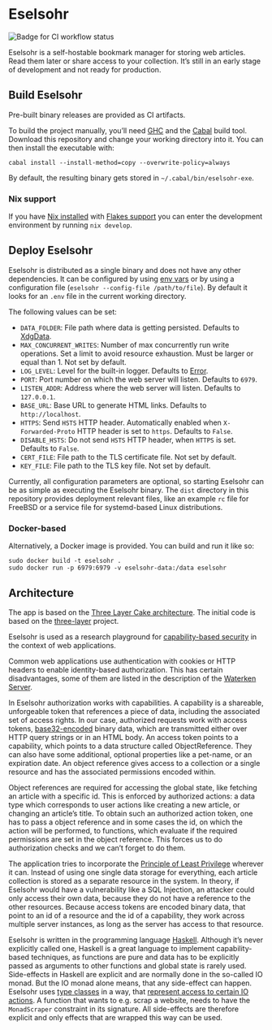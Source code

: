 # Eselsohr

![Badge for CI workflow status](https://github.com/mkoppmann/eselsohr/actions/workflows/ci.yml/badge.svg)

Eselsohr is a self-hostable bookmark manager for storing web articles.
Read them later or share access to your collection.
It’s still in an early stage of development and not ready for production.

## Build Eselsohr

Pre-built binary releases are provided as CI artifacts.

To build the project manually, you’ll need [GHC](https://en.wikipedia.org/wiki/Glasgow_Haskell_Compiler) and the [Cabal](https://www.haskell.org/cabal/) build tool.
Download this repository and change your working directory into it.
You can then install the executable with:

```shell
cabal install --install-method=copy --overwrite-policy=always
```

By default, the resulting binary gets stored in `~/.cabal/bin/eselsohr-exe`.

### Nix support

If you have [Nix installed](https://nixos.org/download.html) with [Flakes support](https://nixos.wiki/wiki/Flakes) you can enter the development environment by running `nix develop`.

## Deploy Eselsohr

Eselsohr is distributed as a single binary and does not have any other dependencies.
It can be configured by using [env vars](https://en.wikipedia.org/wiki/Environment_variable) or by using a configuration file (`eselsohr --config-file /path/to/file`).
By default it looks for an `.env` file in the current working directory.

The following values can be set:

* `DATA_FOLDER`: File path where data is getting persisted.
    Defaults to [XdgData](https://hackage.haskell.org/package/directory-1.3.6.1/docs/System-Directory.html#v:XdgData).
* `MAX_CONCURRENT_WRITES`: Number of max concurrently run write operations.
    Set a limit to avoid resource exhaustion.
    Must be larger or equal than 1.
    Not set by default.
* `LOG_LEVEL`: Level for the built-in logger.
    Defaults to [Error](https://hackage.haskell.org/package/co-log-core-0.2.1.1/docs/Colog-Core-Severity.html#t:Severity).
* `PORT`: Port number on which the web server will listen.
    Defaults to `6979`.
* `LISTEN_ADDR`: Address where the web server will listen.
    Defaults to `127.0.0.1`.
* `BASE_URL`: Base URL to generate HTML links.
    Defaults to `http://localhost`.
* `HTTPS`: Send `HSTS` HTTP header.
    Automatically enabled when `X-Forwarded-Proto` HTTP header is set to `https`.
    Defaults to `False`.
* `DISABLE_HSTS`: Do not send `HSTS` HTTP header, when `HTTPS` is set.
    Defaults to `False`.
* `CERT_FILE`: File path to the TLS certificate file.
    Not set by default.
* `KEY_FILE`: File path to the TLS key file.
    Not set by default.

Currently, all configuration parameters are optional, so starting Eselsohr can be as simple as executing the Eselsohr binary.
The `dist` directory in this repository provides deployment relevant files, like an example `rc` file for FreeBSD or a service file for systemd-based Linux distributions.

### Docker-based

Alternatively, a Docker image is provided.
You can build and run it like so:

```shell
sudo docker build -t eselsohr .
sudo docker run -p 6979:6979 -v eselsohr-data:/data eselsohr
```

## Architecture

The app is based on the [Three Layer Cake architecture](https://www.parsonsmatt.org/2018/03/22/three_layer_haskell_cake.html).
The initial code is based on the [three-layer](https://github.com/Holmusk/three-layer) project.

Eselsohr is used as a research playground for [capability-based security](https://en.wikipedia.org/wiki/Capability-based_security) in the context of web applications.

Common web applications use authentication with cookies or HTTP headers to enable identity-based authorization.
This has certain disadvantages, some of them are listed in the description of the [Waterken Server](http://waterken.sourceforge.net/web-key/).

In Eselsohr authorization works with capabilities.
A capability is a shareable, unforgeable token that references a piece of data, including the associated set of access rights.
In our case, authorized requests work with access tokens, [base32-encoded](https://en.wikipedia.org/wiki/Base32) binary data, which are transmitted either over HTTP query strings or in an HTML body.
An access token points to a capability, which points to a data structure called ObjectReference.
They can also have some additional, optional properties like a pet-name, or an expiration date.
An object reference gives access to a collection or a single resource and has the associated permissions encoded within.

Object references are required for accessing the global state, like fetching an article with a specific id.
This is enforced by authorized actions: a data type which corresponds to user actions like creating a new article, or changing an article’s title.
To obtain such an authorized action token, one has to pass a object reference and in some cases the id, on which the action will be performed, to functions, which evaluate if the required permissions are set in the object reference.
This forces us to do authorization checks and we can’t forget to do them.

The application tries to incorporate the [Principle of Least Privilege](https://en.wikipedia.org/wiki/Principle_of_least_privilege) wherever it can.
Instead of using one single data storage for everything, each article collection is stored as a separate resource in the system.
In theory, if Eselsohr would have a vulnerability like a SQL Injection, an attacker could only access their own data, because they do not have a reference to the other resources.
Because access tokens are encoded binary data, that point to an id of a resource and the id of a capability, they work across multiple server instances, as long as the server has access to that resource.

Eselsohr is written in the programming language [Haskell](https://en.wikipedia.org/wiki/Haskell_(programming_language)).
Although it’s never explicitly called one, Haskell is a great language to implement capability-based techniques, as functions are pure and data has to be explicitly passed as arguments to other functions and global state is rarely used.
Side-effects in Haskell are explicit and are normally done in the so-called IO monad.
But the IO monad alone means, that any side-effect can happen.
Eselsohr uses [type classes](https://www.haskell.org/tutorial/classes.html) in a way, that [represent access to certain IO actions](https://chrispenner.ca/posts/monadio-considered-harmful).
A function that wants to e.g. scrap a website, needs to have the `MonadScraper` constraint in its signature.
All side-effects are therefore explicit and only effects that are wrapped this way can be used.
